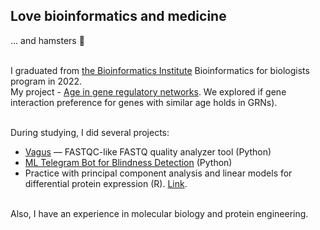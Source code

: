 ## Love bioinformatics and medicine
... and hamsters 🐹

\
I graduated from [the Bioinformatics Institute](https://bioinf.me/en) Bioinformatics for biologists program in 2022.  
My project - [Age in gene regulatory networks](https://github.com/Freddsle/age_patterns). 
We explored if gene interaction preference for genes with similar age holds in GRNs).

\
During studying, I did several projects:
- [Vagus](https://github.com/Freddsle/Vagus) — FASTQC-like FASTQ quality analyzer tool (Python)
- [ML Telegram Bot for Blindness Detection](https://github.com/Freddsle/ML_Blindness_Detection) (Python)
- Practice with principal component analysis and linear models for differential protein expression (R). [Link](https://github.com/Freddsle/BI_Stat_2021/tree/main/mouse_project).

\
Also, I have an experience in molecular biology and protein engineering.
